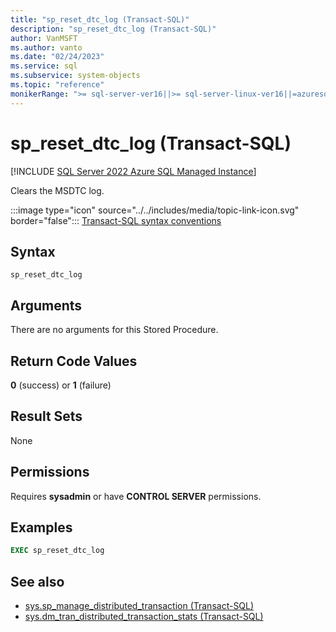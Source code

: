 ```yaml
---
title: "sp_reset_dtc_log (Transact-SQL)"
description: "sp_reset_dtc_log (Transact-SQL)"
author: VanMSFT
ms.author: vanto
ms.date: "02/24/2023"
ms.service: sql
ms.subservice: system-objects
ms.topic: "reference"
monikerRange: ">= sql-server-ver16||>= sql-server-linux-ver16||=azuresqldb-mi-current"
---
```

# sp_reset_dtc_log (Transact-SQL)

[!INCLUDE [SQL Server 2022 Azure SQL Managed Instance](../../includes/applies-to-version/sqlserver2022-asmi.md)]

  Clears the MSDTC log.  
  
 :::image type="icon" source="../../includes/media/topic-link-icon.svg" border="false"::: [Transact-SQL syntax conventions](../../t-sql/language-elements/transact-sql-syntax-conventions-transact-sql.md)  
  
## Syntax  
  
```syntaxsql
sp_reset_dtc_log
```  
  
## Arguments  

There are no arguments for this Stored Procedure.
  
## Return Code Values  
 **0** (success) or **1** (failure)  
  
## Result Sets  
 None  
  
## Permissions  

Requires **sysadmin** or have **CONTROL SERVER** permissions.
  
## Examples
  
```sql
EXEC sp_reset_dtc_log
```  
  
## See also  

- [sys.sp_manage_distributed_transaction (Transact-SQL)](sys-sp-manage-distributed-transaction.md)
- [sys.dm_tran_distributed_transaction_stats (Transact-SQL)](../system-dynamic-management-views/sys-dm-tran-distributed-transaction-stats.md)

